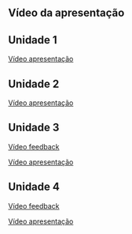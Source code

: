 ## Vídeo da apresentação

## Unidade 1
<a href="https://youtu.be/lphPbgOQlCM" target="_blank" rel="external">Vídeo apresentação</a>

## Unidade 2
<a href="https://unbbr-my.sharepoint.com/:v:/g/personal/200061674_aluno_unb_br/EQAC00BT_MNHqpXD6CNW4qQBtmc3KZqNg3cWLvsY_6hL7w" target="_blank" rel="external">Vídeo apresentação</a>

## Unidade 3

<a href= "https://unbbr-my.sharepoint.com/:v:/g/personal/200061674_aluno_unb_br/EZUgXKwgSvZBrVsuDRR6g8QBl7qaiuHlyqOLo_x-CLSIHA?e=289hIX" target="_blank" rel="external">Vídeo feedback</a>

<a href="https://unbbr-my.sharepoint.com/:v:/g/personal/200061674_aluno_unb_br/EV0ZQF-b79BLlwUolCXBCNkBQTsBH9lfORwKGVC9Gqtl4Q?e=wQhJaE" target="_blank" rel="external">Vídeo apresentação</a>

## Unidade 4



<a href= "https://youtu.be/nTgaP7khSFk" target="_blank" rel="external">Vídeo feedback</a>




<a href="https://unbbr-my.sharepoint.com/:v:/g/personal/200061674_aluno_unb_br/Eb_PwwytIZ9LuyIexsZ56TcBgEcdYI4zIuQCOC_qomW-iw" target="_blank" rel="external">Vídeo apresentação</a>